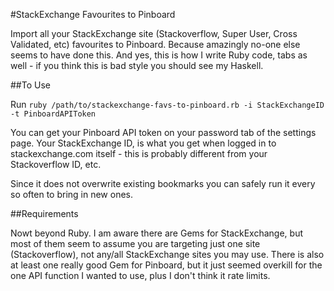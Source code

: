 #StackExchange Favourites to Pinboard

Import all your StackExchange site (Stackoverflow, Super User, Cross Validated, etc) favourites to Pinboard. Because amazingly no-one else seems to have done this. And yes, this is how I write Ruby code, tabs as well - if you think this is bad style you should see my Haskell.

##To Use

Run `ruby /path/to/stackexchange-favs-to-pinboard.rb -i StackExchangeID -t PinboardAPIToken` 

You can get your Pinboard API token on your password tab of the settings page. Your StackExchange ID, is what you get when logged in to stackexchange.com itself - this is probably different from your Stackoverflow ID, etc.

Since it does not overwrite existing bookmarks you can safely run it every so often to bring in new ones. 

##Requirements

Nowt beyond Ruby. I am aware there are Gems for StackExchange, but most of them seem to assume you are targeting just one site (Stackoverflow), not any/all StackExchange sites you may use. There is also at least one really good Gem for Pinboard, but it just seemed overkill for the one API function I wanted to use, plus I don't think it rate limits.
